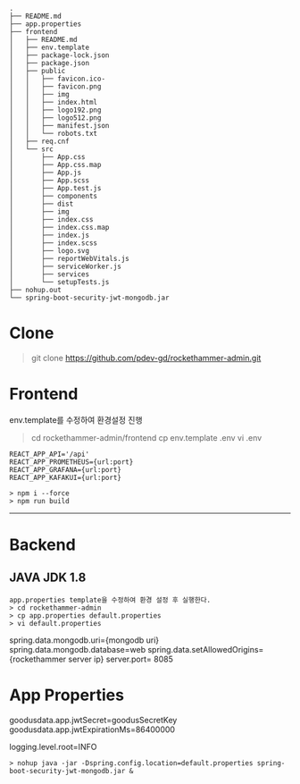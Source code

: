 ```
.
├── README.md
├── app.properties
├── frontend
│   ├── README.md
│   ├── env.template
│   ├── package-lock.json
│   ├── package.json
│   ├── public
│   │   ├── favicon.ico-
│   │   ├── favicon.png
│   │   ├── img
│   │   ├── index.html
│   │   ├── logo192.png
│   │   ├── logo512.png
│   │   ├── manifest.json
│   │   └── robots.txt
│   ├── req.cnf
│   └── src
│       ├── App.css
│       ├── App.css.map
│       ├── App.js
│       ├── App.scss
│       ├── App.test.js
│       ├── components
│       ├── dist
│       ├── img
│       ├── index.css
│       ├── index.css.map
│       ├── index.js
│       ├── index.scss
│       ├── logo.svg
│       ├── reportWebVitals.js
│       ├── serviceWorker.js
│       ├── services
│       └── setupTests.js
├── nohup.out
└── spring-boot-security-jwt-mongodb.jar
```

# Clone
>git clone https://github.com/pdev-gd/rockethammer-admin.git

# Frontend
env.template를 수정하여 환경설정 진행
> cd rockethammer-admin/frontend
> cp env.template .env
> vi .env
```
REACT_APP_API='/api'
REACT_APP_PROMETHEUS={url:port}
REACT_APP_GRAFANA={url:port}
REACT_APP_KAFAKUI={url:port}
```
```
> npm i --force
> npm run build
```
---

# Backend
## JAVA JDK 1.8
```
app.properties template을 수정하여 환경 설정 후 실행한다.
> cd rockethammer-admin
> cp app.properties default.properties
> vi default.properties
```
spring.data.mongodb.uri={mongodb uri}
spring.data.mongodb.database=web
spring.data.setAllowedOrigins={rockethammer server ip}
server.port= 8085 

# App Properties
goodusdata.app.jwtSecret=goodusSecretKey
goodusdata.app.jwtExpirationMs=86400000

logging.level.root=INFO

```
> nohup java -jar -Dspring.config.location=default.properties spring-boot-security-jwt-mongodb.jar &
```
